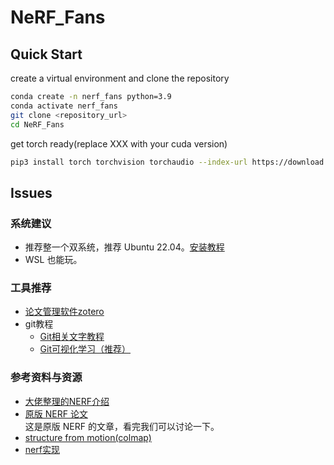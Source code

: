 # NeRF_Fans
## Quick Start
create a virtual environment and clone the repository
  ```bash
  conda create -n nerf_fans python=3.9
  conda activate nerf_fans
  git clone <repository_url>
  cd NeRF_Fans
  ```
get torch ready(replace XXX with your cuda version)
```bash  
pip3 install torch torchvision torchaudio --index-url https://download.pytorch.org/whl/cuXXX
```
## Issues

### 系统建议
- 推荐整一个双系统，推荐 Ubuntu 22.04。[安装教程](https://www.bilibili.com/video/BV1Cc41127B9/?spm_id_from=333.337.search-card.all.click&vd_source=27087b1cb0b05427c1fcb74760d4296f)   
-  WSL 也能玩。
### 工具推荐
- [论文管理软件zotero](https://www.zotero.org/download/)
- git教程
  - [Git相关文字教程](https://csdiy.wiki/%E5%BF%85%E5%AD%A6%E5%B7%A5%E5%85%B7/Git/)
  - [Git可视化学习（推荐）](https://learngitbranching.js.org/?locale=zh_CN)
### 参考资料与资源
- [大佬整理的NERF介绍](https://github.com/yangjiheng/nerf_and_beyond_docs)  
- [原版 NERF 论文](https://arxiv.org/abs/2003.08934)  
   这是原版 NERF 的文章，看完我们可以讨论一下。
- [structure from motion(colmap)](https://openaccess.thecvf.com/content_cvpr_2016/papers/Schonberger_Structure-From-Motion_Revisited_CVPR_2016_paper.pdf)
- [nerf实现](https://github.com/yenchenlin/nerf-pytorch)



